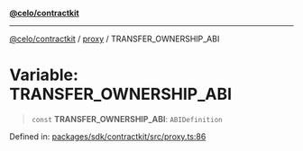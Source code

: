 [**@celo/contractkit**](../../README.md)

***

[@celo/contractkit](../../modules.md) / [proxy](../README.md) / TRANSFER\_OWNERSHIP\_ABI

# Variable: TRANSFER\_OWNERSHIP\_ABI

> `const` **TRANSFER\_OWNERSHIP\_ABI**: `ABIDefinition`

Defined in: [packages/sdk/contractkit/src/proxy.ts:86](https://github.com/celo-org/developer-tooling/blob/master/packages/sdk/contractkit/src/proxy.ts#L86)
